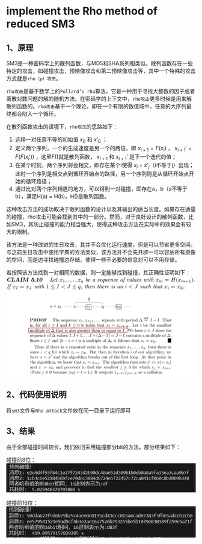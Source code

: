 # implement the Rho method of reduced SM3

## 1、原理

SM3是一种密码学上的散列函数，与MD5和SHA系列相类似。散列函数存在一些特定的攻击，如碰撞攻击，预映像攻击和第二预映像攻击等，其中一个特殊的攻击方式就是`rho（ρ）攻击`。

`rho攻击`是基于数学上的`Pollard’s rho`算法，它是一种用于寻找大整数的因子或者离散对数问题的解的随机方法。在密码学的上下文中，`rho攻击`更多时候是用来解散列函数的。`rho攻击`基于一个理论，即在一个有限的数值域中，任意的大序列最终都会陷入一个循环。

在散列函数攻击的语境下，`rho攻击`的思路如下：

1. 选择一对任意不等的初始值 $x_0$ 和 $x’_0$ ；
2. 定义两个序列，一个的生成速度是另一个的两倍，即 $x_{i+1} = F(x_i)$ ， $x_{i+1}' = F(F(x_i'))$ ，这里F()就是散列函数， 
 $x_{i+1}$ 和 $x_{i+1}'$ 是下一个迭代的值；
3. 在某个时刻，两个序列将会相交，即存在某个i使得 $x_i$ = $x’_j$（i不等于j）出现；此时一个序列是相交点到循环开始点的路径，另一个序列则是从循环开始点开始的循环路径；
4. 通过比对两个序列相遇的地方，可以得到一对碰撞，即存在a，b（a不等于b），满足H(a) = H(b)，H()是散列函数。

这种攻击方法的成功取决于散列函数的设计以及其输出的适当长度。如果存在适量的碰撞，rho攻击可能会找到其中的一部分。然而，对于良好设计的散列函数，比如SM3，其防止碰撞的能力相当强大，使得这种攻击方法在实际中的效果会有较大的限制。

该方法是一种改进的生日攻击，其并不会优化运行速度，但是可以节省更多空间。与之前生日攻击中使用字典的方法类似，该方法并不会先开辟一可以容纳所有原像的空间，而是边寻找碰撞边存储，使得一些不必要的信息对可以不用存储。

若按照该方法找到一对相同的数据，则一定能够找到碰撞，其正确性证明如下：
![1](proof.png)

## 2、代码使用说明
将``sm3``文件与``Rho attack``文件放在同一目录下运行即可

## 3、结果
由于全部碰撞时间较长，我们依旧采用碰撞部分bit的方法，部分结果如下：

碰撞前8位：
![1](result1.png)

碰撞前16位：
![1](result2.png)
